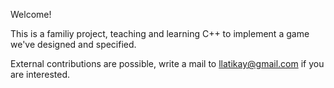 Welcome!

This is a familiy project,
teaching and learning C++
to implement a game we've designed and specified.

External contributions are possible,
write a mail to llatikay@gmail.com if you are interested.
